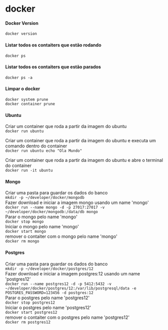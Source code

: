 # docker

#### Docker Version
  `docker version`

#### Listar todos os contaiters que estão rodando 
  `docker ps`

#### Listar todos os contaiters que estão parados 
  `docker ps -a`

#### Limpar o docker
  `docker system prune`  
  `docker container prune`
  
#### Ubuntu
Criar um container que roda a partir da imagem do ubuntu  
  `docker run ubuntu`

Criar um container que roda a partir da imagem do ubuntu e executa um comando dentro do container  
  `docker run ubuntu echo "Ola Mundo"`
 
Criar um container que roda a partir da imagem do ubuntu e abre o terminal do container  
  `docker run -it ubuntu`
 
#### Mongo
Criar uma pasta para guardar os dados do banco  
  `mkdir -p ~/developer/docker/mongodb`  
Fazer download e iniciar a imagem mongo usando um name 'mongo'  
  `docker run --name mongo -d -p 27017:27017 -v ~/developer/docker/mongodb:/data/db mongo`  
Parar o mongo pelo name 'mongo'  
  `docker stop mongo`  
Iniciar o mongo pelo name 'mongo'  
  `docker start mongo`  
remover o contaiter com o mongo pelo name 'mongo'  
  `docker rm mongo`  

#### Postgres
Criar uma pasta para guardar os dados do banco  
  `mkdir -p ~/developer/docker/postgres/12`  
Fazer download e iniciar a imagem postgres:12 usando um name 'postgres12'  
  `docker run --name postgres12 -d -p 5412:5432 -v ~/developer/docker/postgres/12:/var/lib/postgresql/data -e POSTGRES_PASSWORD=123456 -d postgres:12`  
Parar o postgres pelo name 'postgres12'  
  `docker stop postgres12`  
Iniciar o postgres pelo name 'postgres12'  
  `docker start postgres12`  
remover o contaiter com o postgres pelo name 'postgres12'  
  `docker rm postgres12`  
